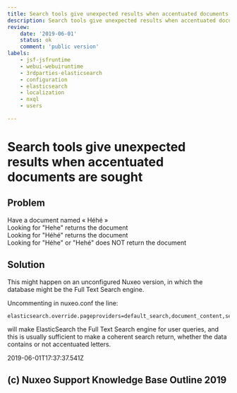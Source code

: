 ```yaml
---
title: Search tools give unexpected results when accentuated documents are sought
description: Search tools give unexpected results when accentuated documents are sought
review: 
    date: '2019-06-01'
    status: ok
    comment: 'public version'
labels:
    - jsf-jsfruntime
    - webui-webuiruntime
    - 3rdparties-elasticsearch
    - configuration
    - elasticsearch
    - localization
    - nxql
    - users

---
```

# Search tools give unexpected results when accentuated documents are sought
## Problem
Have a document named « Héhé »  
Looking for "Hehe" returns the document  
Looking for "Héhé" returns the document  
Looking for "Héhe" or "Hehé" does NOT return the document  
## Solution
This might happen on an unconfigured Nuxeo version, in which the database might be the Full Text Search engine.  

Uncommenting in nuxeo.conf the line:  

    elasticsearch.override.pageproviders=default_search,document_content,section_content,document_content,tree_children,default_document_suggestion,simple_search,advanced_search,nxql_search,DEFAULT_DOCUMENT_SUGGESTION

will make ElasticSearch the Full Text Search engine for user queries, and this is usually sufficient to make a coherent search return, whether the data contains or not accentuated letters.


2019-06-01T17:37:37.541Z
## (c) Nuxeo Support Knowledge Base Outline 2019
